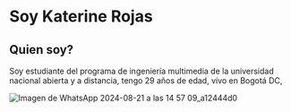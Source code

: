 # Soy Katerine Rojas
## Quien soy?
Soy estudiante del programa de ingeniería multimedia de la universidad nacional abierta y a distancia, tengo 29 años de edad, vivo en Bogotá DC, 

![Imagen de WhatsApp 2024-08-21 a las 14 57 09_a12444d0](https://github.com/user-attachments/assets/9877969d-2a15-4c7f-8310-b321528fc0ec)


